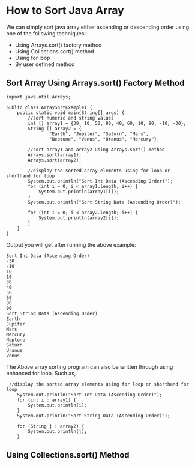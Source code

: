 # How to Sort Java Array

We can simply sort java array either ascending or descending order using one of the following techniques:
- Using Arrays.sort() factory method
- Using Collections.sort() method
- Using for loop
- By user defined method

## Sort Array Using Arrays.sort() Factory Method


```
import java.util.Arrays;

public class ArraySortExample1 {
    public static void main(String[] args) {
        //sort numeric and string values
        int [] array1 = {30, 10, 50, 80, 40, 60, 10, 90, -10, -30};
        String [] array2 = {
                "Earth", "Jupiter", "Saturn", "Mars",
                "Neptune", "Venus", "Uranus", "Mercury"};

        //sort array1 and array2 Using Arrays.sort() method
        Arrays.sort(array1);
        Arrays.sort(array2);

        //display the sorted array elements using for loop or shorthand for loop
        System.out.println("Sort Int Data (Ascending Order)");
        for (int i = 0; i < array1.length; i++) {
            System.out.println(array1[i]);
        }
        System.out.println("Sort String Data (Ascending Order)");

        for (int i = 0; i < array2.length; i++) {
            System.out.println(array2[i]);
        }
    }
}
```

Output you will get after running the above example:

```
Sort Int Data (Ascending Order)
-30
-10
10
10
30
40
50
60
80
90
Sort String Data (Ascending Order)
Earth
Jupiter
Mars
Mercury
Neptune
Saturn
Uranus
Venus
```

The Above array sorting program can also be written through using enhanced for loop. Such as,

```
 //display the sorted array elements using for loop or shorthand for loop
    System.out.println("Sort Int Data (Ascending Order)");
    for (int i : array1) {
        System.out.println(i);
    }
    System.out.println("Sort String Data (Ascending Order)");

    for (String j : array2) {
        System.out.println(j);
    }
```

## Using Collections.sort() Method